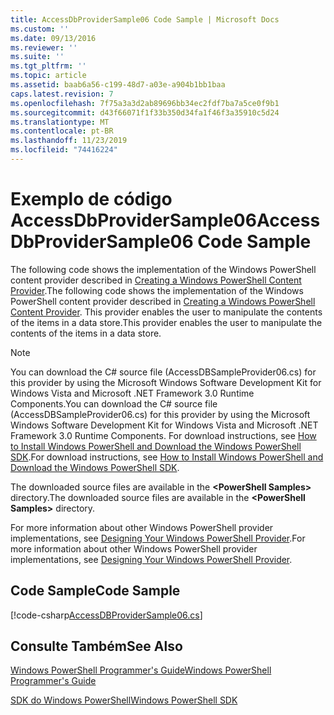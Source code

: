 ```yaml
---
title: AccessDbProviderSample06 Code Sample | Microsoft Docs
ms.custom: ''
ms.date: 09/13/2016
ms.reviewer: ''
ms.suite: ''
ms.tgt_pltfrm: ''
ms.topic: article
ms.assetid: baab6a56-c199-48d7-a03e-a904b1bb1baa
caps.latest.revision: 7
ms.openlocfilehash: 7f75a3a3d2ab89696bb34ec2fdf7ba7a5ce0f9b1
ms.sourcegitcommit: d43f66071f1f33b350d34fa1f46f3a35910c5d24
ms.translationtype: MT
ms.contentlocale: pt-BR
ms.lasthandoff: 11/23/2019
ms.locfileid: "74416224"
---
```

# <a name="accessdbprovidersample06-code-sample"></a><span data-ttu-id="4fa94-102">Exemplo de código AccessDbProviderSample06</span><span class="sxs-lookup"><span data-stu-id="4fa94-102">AccessDbProviderSample06 Code Sample</span></span>

<span data-ttu-id="4fa94-103">The following code shows the implementation of the Windows PowerShell content provider described in [Creating a Windows PowerShell Content Provider](./creating-a-windows-powershell-content-provider.md).</span><span class="sxs-lookup"><span data-stu-id="4fa94-103">The following code shows the implementation of the Windows PowerShell content provider described in [Creating a Windows PowerShell Content Provider](./creating-a-windows-powershell-content-provider.md).</span></span> <span data-ttu-id="4fa94-104">This provider enables the user to manipulate the contents of the items in a data store.</span><span class="sxs-lookup"><span data-stu-id="4fa94-104">This provider enables the user to manipulate the contents of the items in a data store.</span></span>

> [!NOTE]
> <span data-ttu-id="4fa94-105">You can download the C# source file (AccessDBSampleProvider06.cs) for this provider by using the Microsoft Windows Software Development Kit for Windows Vista and Microsoft .NET Framework 3.0 Runtime Components.</span><span class="sxs-lookup"><span data-stu-id="4fa94-105">You can download the C# source file (AccessDBSampleProvider06.cs) for this provider by using the Microsoft Windows Software Development Kit for Windows Vista and Microsoft .NET Framework 3.0 Runtime Components.</span></span> <span data-ttu-id="4fa94-106">For download instructions, see [How to Install Windows PowerShell and Download the Windows PowerShell SDK](/powershell/scripting/developer/installing-the-windows-powershell-sdk).</span><span class="sxs-lookup"><span data-stu-id="4fa94-106">For download instructions, see [How to Install Windows PowerShell and Download the Windows PowerShell SDK](/powershell/scripting/developer/installing-the-windows-powershell-sdk).</span></span>
>
> <span data-ttu-id="4fa94-107">The downloaded source files are available in the **\<PowerShell Samples>** directory.</span><span class="sxs-lookup"><span data-stu-id="4fa94-107">The downloaded source files are available in the **\<PowerShell Samples>** directory.</span></span>
>
> <span data-ttu-id="4fa94-108">For more information about other Windows PowerShell provider implementations, see [Designing Your Windows PowerShell Provider](./designing-your-windows-powershell-provider.md).</span><span class="sxs-lookup"><span data-stu-id="4fa94-108">For more information about other Windows PowerShell provider implementations, see [Designing Your Windows PowerShell Provider](./designing-your-windows-powershell-provider.md).</span></span>

## <a name="code-sample"></a><span data-ttu-id="4fa94-109">Code Sample</span><span class="sxs-lookup"><span data-stu-id="4fa94-109">Code Sample</span></span>

[!code-csharp[AccessDBProviderSample06.cs](../../../../powershell-sdk-samples/SDK-2.0/csharp/AccessDBProviderSample06/AccessDBProviderSample06.cs#L11-L2399 "AccessDBProviderSample06.cs")]

## <a name="see-also"></a><span data-ttu-id="4fa94-110">Consulte Também</span><span class="sxs-lookup"><span data-stu-id="4fa94-110">See Also</span></span>

[<span data-ttu-id="4fa94-111">Windows PowerShell Programmer's Guide</span><span class="sxs-lookup"><span data-stu-id="4fa94-111">Windows PowerShell Programmer's Guide</span></span>](./windows-powershell-programmer-s-guide.md)

[<span data-ttu-id="4fa94-112">SDK do Windows PowerShell</span><span class="sxs-lookup"><span data-stu-id="4fa94-112">Windows PowerShell SDK</span></span>](../windows-powershell-reference.md)
